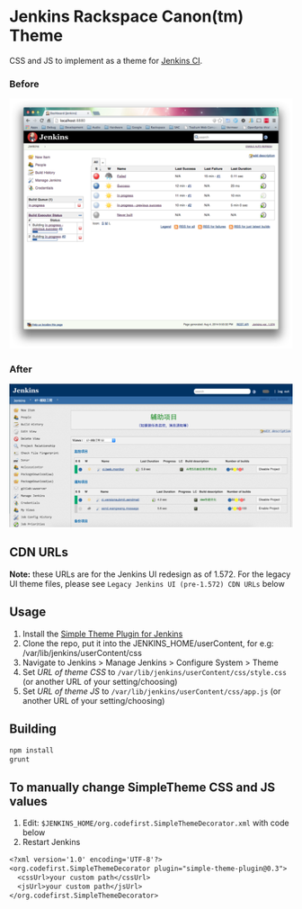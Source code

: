 # Jenkins Rackspace Canon(tm) Theme

CSS and JS to implement as a theme for [Jenkins CI](http://jenkins-ci.org/).

### Before

![Before](bob1.png "Before")

### After

![After](bob2.png "After")

## CDN URLs

**Note:** these URLs are for the Jenkins UI redesign as of 1.572. For the legacy UI theme files, please see `Legacy Jenkins UI (pre-1.572) CDN URLs` below

## Usage

1. Install the [Simple Theme Plugin for Jenkins](https://wiki.jenkins-ci.org/display/JENKINS/Simple+Theme+Plugin)
2. Clone the repo, put it into the JENKINS_HOME/userContent, for e.g: /var/lib/jenkins/userContent/css
3. Navigate to Jenkins > Manage Jenkins > Configure System > Theme
4. Set _URL of theme CSS_ to `/var/lib/jenkins/userContent/css/style.css` (or another URL of your setting/choosing)
5. Set _URL of theme JS_ to `/var/lib/jenkins/userContent/css/app.js` (or another URL of your setting/choosing)

## Building

```
npm install
grunt
```

## To manually change SimpleTheme CSS and JS values

1. Edit: `$JENKINS_HOME/org.codefirst.SimpleThemeDecorator.xml` with code below
2. Restart Jenkins

```
<?xml version='1.0' encoding='UTF-8'?>
<org.codefirst.SimpleThemeDecorator plugin="simple-theme-plugin@0.3">
  <cssUrl>your custom path</cssUrl>
  <jsUrl>your custom path</jsUrl>
</org.codefirst.SimpleThemeDecorator>
```

